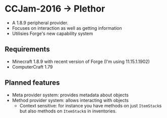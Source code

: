 # CCJam-2016 → Plethor

 - A 1.8.9 peripheral provider.
 - Focuses on interaction as well as getting information
 - Utilisies Forge's new capability system

## Requirements
 - Minecraft 1.8.9 with recent version of Forge (I'm using 11.15.1.1902)
 - ComputerCraft 1.79

## Planned features
 - Meta provider system: provides metadata about objects
 - Method provider system: allows interacting with objects
   - Context sensitive: for instance you have methods on just `ItemStack`s but also methods on `ItemStack`s in inventories.
